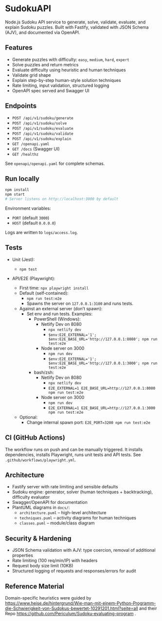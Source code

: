 # SudokuAPI

Node.js Sudoku API service to generate, solve, validate, evaluate, and explain Sudoku puzzles. Built with Fastify, validated with JSON Schema (AJV), and documented via OpenAPI.

## Features

- Generate puzzles with difficulty: `easy`, `medium`, `hard`, `expert`
- Solve puzzles and return metrics
- Evaluate difficulty using heuristic and human techniques
- Validate grid shape
- Explain step-by-step human-style solution techniques
- Rate limiting, input validation, structured logging
- OpenAPI spec served and Swagger UI

## Endpoints

- `POST /api/v1/sudoku/generate`
- `POST /api/v1/sudoku/solve`
- `POST /api/v1/sudoku/evaluate`
- `POST /api/v1/sudoku/validate`
- `POST /api/v1/sudoku/explain`
- `GET /openapi.yaml`
- `GET /docs` (Swagger UI)
- `GET /healthz`

See `openapi/openapi.yaml` for complete schemas.

## Run locally

```bash
npm install
npm start
# Server listens on http://localhost:3000 by default
```

Environment variables:
- `PORT` (default `3000`)
- `HOST` (default `0.0.0.0`)

Logs are written to `logs/access.log`.

## Tests

- Unit (Jest):
  - `npm test`

- API/E2E (Playwright):
  - First time: `npx playwright install`
  - Default (self‑contained):
    - `npm run test:e2e`
    - Spawns the server on `127.0.0.1:3100` and runs tests.
  - Against an external server (don’t spawn):
    - Set env and run tests. Examples:
      - PowerShell (Windows):
        - Netlify Dev on 8080
          - `npx netlify dev`
          - `$env:E2E_EXTERNAL='1'; $env:E2E_BASE_URL='http://127.0.0.1:8080'; npm run test:e2e`
        - Node server on 3000
          - `npm run dev`
          - `$env:E2E_EXTERNAL='1'; $env:E2E_BASE_URL='http://127.0.0.1:3000'; npm run test:e2e`
      - bash/zsh:
        - Netlify Dev on 8080
          - `npx netlify dev`
          - `E2E_EXTERNAL=1 E2E_BASE_URL=http://127.0.0.1:8080 npm run test:e2e`
        - Node server on 3000
          - `npm run dev`
          - `E2E_EXTERNAL=1 E2E_BASE_URL=http://127.0.0.1:3000 npm run test:e2e`
  - Optional:
    - Change internal spawn port: `E2E_PORT=3200 npm run test:e2e`

## CI (GitHub Actions)

The workflow runs on push and can be manually triggered. It installs dependencies, installs Playwright, runs unit tests and API tests. See `.github/workflows/playwright.yml`.

## Architecture

- Fastify server with rate limiting and sensible defaults
- Sudoku engine: generator, solver (human techniques + backtracking), difficulty evaluator
- Swagger/OpenAPI for documentation
- PlantUML diagrams in `docs/`:
  - `architecture.puml` – high-level architecture
  - `techniques.puml` – activity diagrams for human techniques
  - `classes.puml` – module/class diagram

## Security & Hardening

- JSON Schema validation with AJV: type coercion, removal of additional properties
- Rate limiting (100 req/min/IP) with headers
- Request body size limit (10KB)
- Structured logging of requests and responses/errors for audit

## Reference Material

Domain-specific heuristics were guided by https://www.heise.de/hintergrund/Wie-man-mit-einem-Python-Programm-die-Schwierigkeit-von-Sudokus-bewertet-10291201.html?seite=all and their Repo https://github.com/Periculum/Sudoku-evaluating-program .
